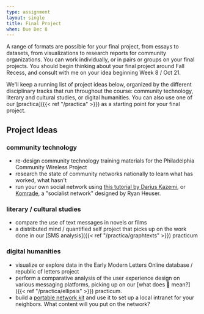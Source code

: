 ```yaml
---
type: assignment
layout: single
title: Final Project
when: Due Dec 8
---
```


A range of formats are possible for your final project, from essays to datasets, from visualizations to research reports for community organizations. You can work individually, or in pairs or groups on your final projects. You should begin thinking about your final project around Fall Recess, and consult with me on your idea beginning Week 8 / Oct 21.

We'll keep a running list of project ideas below, organized by the different disciplinary tracks that run throughout the course: community technology, literary and cultural studies, or digital humanities. You can also use one of our [practica]({{< ref "/practica" >}}) as a starting point for your final project.

<div class="tc center">

## Project Ideas

</div>

### community technology
- re-design community technology training materials for the Philadelphia Community Wireless Project
- research the state of community networks nationally to learn what has worked, what hasn't
- run your own social network using [this tutorial by Darius Kazemi](https://runyourown.social/), or [Komrade](https://github.com/quadrismegistus/Komrade), a "socialist network" designed by Ryan Heuser.

### literary / cultural studies

- compare the use of text messages in novels or films
- a distributed mind / quantified self project that picks up on the work done in our [SMS analysis]({{< ref "/practica/graphtexts" >}}) practicum

### digital humanities

- visualize or explore data in the Early Modern Letters Online database / republic of letters project
- perform a comparative analysis of the user experience design on various messaging platforms, picking up on our [what does 💬 mean?]({{< ref "/practica/ellipsis" >}}) practicum.
- build a [portable network kit](https://communitytechny.org/portable-network-kits/) and use it to set up a local intranet for your neighbors. What content will you put on the network?